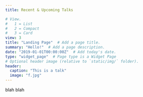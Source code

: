 ```yaml
---
title: Recent & Upcoming Talks

# View.
#   1 = List
#   2 = Compact
#   3 = Card
view: 3
title: "Landing Page"  # Add a page title.
summary: "Hello!"  # Add a page description.
date: "2019-01-01T00:00:00Z"  # Add today's date.
type: "widget_page"  # Page type is a Widget Page
# Optional header image (relative to `static/img/` folder).
header:
  caption: "This is a talk"
  image: "f.jpg"
---
```

blah blah
